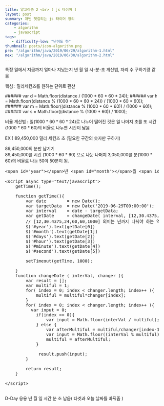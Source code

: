 ```yaml
---
title: 알고리즘 2 <br> ( js 타이머 )
layout: post
summary: 매번 헷갈리는 js 타이머 정리 
categories: 
    - algorithm
    - javascript
tags: 
   - difficulty-low: "난이도 하"
thumbnail: posts/icon-algorithm.png
pre: "/algorithm/java/2019/06/29/algorithm-1.html"
nex: "/algorithm/java/2019/06/30/algorithm-2.html"
---
```


<p class="bold-text"> 특정 일에서 지금까지 얼마나 지났는지 년 월 일 시-분-초 계산법, 자리 수 구하기랑 같음 </p>
<p class="bold-text"> 핵심 : 밀리세컨즈를 원하는 단위로 환산 </p>
###### var d = Math.floor(distance / (1000 * 60 * 60 * 24));
###### var h = Math.floor((distance % (1000 * 60 * 60 * 24)) / (1000 * 60 * 60)); 
###### var m = Math.floor((distance % (1000 * 60 * 60)) / (1000 * 60)); 
###### var s = Math.floor((distance % (1000 * 60)) / 1000);

<br>
<p class="bold-text">비율 계산법 : 일(1000 * 60 * 60 * 24)로 나누어 떨어진 것은 일 나머지 초를 또 시간(1000 * 60 * 60)의 비율로 나누면 시간이 남음  </p>
<p class="bold-text"> EX ) 89,450,000 밀리 세컨즈 초 (필요한 구간의 숫자만 구하기)</p>
89,450,000의 분만 남기기<br> 
89,450,000를 시간 (1000 * 60 * 60) 으로 나눈 나머지 3,050,000‬를 분(1000 * 60)의 비율로 나눈 50이 50분이 됨.



<pre>
&lt;span id="year">&lt;/span>년 &lt;span id="month">&lt;/span>월 &lt;span id="days">&lt;/span>일 &lt;span id="hour">&lt;/span>시간 &lt;span id="minute">&lt;/span>분 &lt;span id="second">&lt;/span>초 지남

&lt;script async type="text/javascript">
    getTime();
    
    function getTime(){
        var date        = new Date();
        var targetData  = new Date('2019-06-29T00:00:00');
        var interval    = date - targetData;
        var getDate     = changeDate( interval, [12,30.4375,24,60,60,1000] );
        // [12,30.4375,24,60,60,1000] 의미는 년까지 나눠야 하는 역순으로 넣어줌 1달은 30.4375일이다.
        $('#year').text(getDate[0])
        $('#month').text(getDate[1])
        $('#days').text(getDate[2])
        $('#hour').text(getDate[3])
        $('#minute').text(getDate[4])
        $('#second').text(getDate[5])
         
        setTimeout(getTime, 1000);
       
    }
    function changeDate ( interVal, changer ){
        var result = [];
        var multiful = 1;
        for( index = 0; index &lt; changer.length; index++ ){
            multiful = multiful*changer[index];
        }
        for( index = 0; index &lt; changer.length; index++ ){
          var input = 0;
            if(index == 0){
                var input = Math.floor(interVal / multiful);
            } else {
                var afterMultiful = multiful/changer[index-1];
                var input = Math.floor((interVal % multiful) / afterMultiful);
                multiful = afterMultiful;
            }
             
             result.push(input);
        }
        
        return result;
    }

&lt;/script>

</pre>

D-Day 응용 <span id="year"></span>년 <span id="month"></span>월 <span id="days"></span>일 <span id="hour"></span>시간 <span id="minute"></span>분 <span id="second"></span>초 남음( 타겟과 오늘 날짜를 바꿔줌 )

<script async type="text/javascript">
getTime();

function getTime(){
    var date        = new Date();
    var targetData  = new Date('2020-06-29T00:00:00');
    var interval    = targetData - date;
    var getDate     = changeDate( interval, [12,30.4375,24,60,60,1000] );
    $('#year').text(getDate[0])
    $('#month').text(getDate[1])
    $('#days').text(getDate[2])
    $('#hour').text(getDate[3])
    $('#minute').text(getDate[4])
    $('#second').text(getDate[5])
     
    setTimeout(getTime, 1000);
   
}
function changeDate ( interVal, changer ){
    var result = [];
    var multiful = 1;
    for( index = 0; index < changer.length; index++ ){
        multiful = multiful*changer[index];
    }
    for( index = 0; index < changer.length; index++ ){
      var input = 0;
        if(index == 0){
            var input = Math.floor(interVal / multiful);
        } else {
            var afterMultiful = multiful/changer[index-1];
            var input = Math.floor((interVal % multiful) / afterMultiful);
            multiful = afterMultiful;
        }
         
         result.push(input);
    }
    
    return result;
    
    // 각 변수에 일, 시, 분, 초를 등록
    // var d = Math.floor(distance / (1000 * 60 * 60 * 24));
    // var h = Math.floor((distance % (1000 * 60 * 60 * 24)) / (1000 * 60 * 60)); 
    // var m = Math.floor((distance % (1000 * 60 * 60)) / (1000 * 60)); 
    // var s = Math.floor((distance % (1000 * 60)) / 1000);
}

</script>
